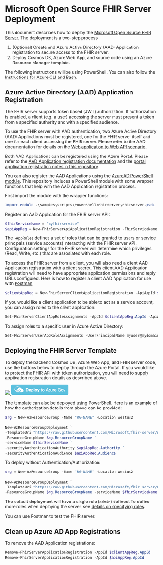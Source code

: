 # Microsoft Open Source FHIR Server Deployment

This document describes how to deploy the [Microsoft Open Source FHIR Server](https://github.com/prince4mhyd/fhir-services). The deployment is a two-step process:

1. (Optional) Create and Azure Active Directory (AAD) Application registration to secure access to the FHIR server. 
2. Deploy Cosmos DB, Azure Web App, and source code using an Azure Resource Manager template. 

The following instructions will be using PowerShell. You can also follow the [Instructions for Azure CLI and Bash](BashDeployment.md).

## Azure Active Directory (AAD) Application Registration

The FHIR server supports token based (JWT) authorization. If authorization is enabled, a client (e.g. a user) accessing the server must present a token from a specified authority and with a specified audience. 

To use the FHIR server with AAD authentication, two Azure Active Directory (AAD) Applications must be registered, one for the FHIR server itself and one for each client accessing the FHIR server. Please refer to the AAD documentation for details on the [Web application to Web API scenario](https://docs.microsoft.com/en-us/azure/active-directory/develop/authentication-scenarios#web-application-to-web-api).

Both AAD Applications can be registered using the Azure Portal. Please refer to the [AAD Application registration documentation](https://docs.microsoft.com/en-us/azure/active-directory/develop/quickstart-v1-integrate-apps-with-azure-ad) and the [portal application registration notes in this repository](PortalAppRegistration.md).

You can also register the AAD Applications using the [AzureAD PowerShell module](https://docs.microsoft.com/en-us/powershell/module/azuread/). This repository includes a PowerShell module with some wrapper functions that help with the AAD Application registration process.

First import the module with the wrapper functions:

```PowerShell
Import-Module .\samples\scripts\PowerShell\FhirServer\FhirServer.psd1
```

Register an AAD Application for the FHIR server API:

```PowerShell
$fhirServiceName = "myfhirservice"
$apiAppReg = New-FhirServerApiApplicationRegistration -FhirServiceName $fhirServiceName -AppRoles admin,nurse,patient
```

The `-AppRoles` defines a set of roles that can be granted to users or service principals (service accounts) interacting with the FHIR server API. Configuration settings for the FHIR server will determine which privileges (Read, Write, etc.) that are assosiated with each role. 

To access the FHIR server from a client, you will also need a client AAD Application registration with a client secret. This client AAD Application registration will need to have appropriate application permissions and reply URLs configured. Here is how to register a client AAD Application for use with [Postman](https://getpostman.com):

```PowerShell
$clientAppReg = New-FhirServerClientApplicationRegistration -ApiAppId $apiAppReg.AppId -DisplayName "myfhirclient" -ReplyUrl "https://www.getpostman.com/oauth2/callback"
```

If you would like a client application to be able to act as a service account, you can assign roles to the client application:

```PowerShell
Set-FhirServerClientAppRoleAssignments -AppId $clientAppReg.AppId -ApiAppId $apiAppReg.AppId -AppRoles admin,patient
```

To assign roles to a specific user in Azure Active Directory:

```PowerShell
Set-FhirServerUserAppRoleAssignments -UserPrincipalName myuser@mydomain.com -ApiAppId $apiAppReg.AppId -AppRoles admin,nurse
```

## Deploying the FHIR Server Template

To deploy the backend Cosmos DB, Azure Web App, and FHIR server code, use the buttons below to deploy through the Azure Portal. If you would like to protect the FHIR API with token authorization, you will need to supply application registration details as described above.

<a href="https://portal.azure.com/#create/Microsoft.Template/uri/https%3A%2F%2Fraw.githubusercontent.com%2FMicrosoft%2Ffhir-server%2Fmaster%2Fsamples%2Ftemplates%2Fdefault-azuredeploy.json" target="_blank">
    <img src="https://azuredeploy.net/deploybutton.png"/>
</a>

<a href="https://portal.azure.us/#create/Microsoft.Template/uri/https%3A%2F%2Fraw.githubusercontent.com%2FMicrosoft%2Ffhir-server%2Fmaster%2Fsamples%2Ftemplates%2Fdefault-azuredeploy.json" target="_blank"> 
    <img src="https://raw.githubusercontent.com/Azure/azure-quickstart-templates/master/1-CONTRIBUTION-GUIDE/images/deploytoazuregov.png">
</a>

The template can also be deployed using PowerShell. Here is an example of how the authorization details from above can be provided:

```PowerShell
$rg = New-AzResourceGroup -Name "RG-NAME" -Location westus2

New-AzResourceGroupDeployment `
-TemplateUri "https://raw.githubusercontent.com/Microsoft/fhir-server/master/samples/templates/default-azuredeploy.json" `
-ResourceGroupName $rg.ResourceGroupName ` 
-serviceName $fhirServiceName ` 
-securityAuthenticationAuthority $apiAppReg.Authority ` 
-securityAuthenticationAudience $apiAppReg.Audience
```

To deploy without Authentication/Authorization:

```PowerShell
$rg = New-AzResourceGroup -Name "RG-NAME" -Location westus2

New-AzResourceGroupDeployment `
-TemplateUri "https://raw.githubusercontent.com/Microsoft/fhir-server/master/samples/templates/default-azuredeploy.json" `
-ResourceGroupName $rg.ResourceGroupName -serviceName $fhirServiceName
```

The default deployment will have a single role (`admin`) defined. To define more roles when deploying the server, see [details on specifying roles](Roles.md).

You can use [Postman to test the FHIR server](PostmanTesting.md). 

## Clean up Azure AD App Registrations

To remove the AAD Application registrations:

```PowerShell
Remove-FhirServerApplicationRegistration -AppId $clientAppReg.AppId
Remove-FhirServerApplicationRegistration -AppId $apiAppReg.AppId
```
